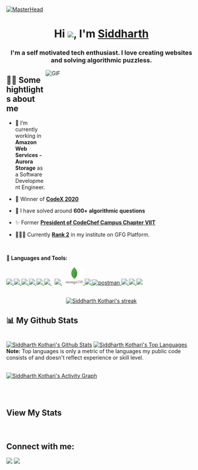 [![MasterHead](https://camo.githubusercontent.com/c4a36e4d785abf0d18994460af182ce55df8155200dfe51bb0c9ea3b00cf194c/68747470733a2f2f696e646f616e616c79746963612e636f6d2f7374617469632f696d616765732f62616e6e6572722e676966)](https://rishavchanda.io)
<h1 align="center">Hi <img src="./Hi.gif" width="30px">, I'm <a href='https://siddharthkothari.live'  target="_blank" rel="noopener noreferrer"
>Siddharth</a>
</h1>
<h3 align="center"><b>I'm a self motivated tech enthusiast. I love creating websites and solving algorithmic puzzless.</b></h3>

<img align="right" alt="GIF" src="code.gif" width="400" height="300" />


## 🙋‍♂️ Some hightlights about me

- 🔭 I’m currently working in **Amazon Web Services - Aurora Storage** as a Software Development Engineer.

- 👯 Winner of **[CodeX 2020](./CodeX2020_1stPrize_Certificate.jpeg)**

- 🌱 I have solved around **600+ algorithmic questions** 

- ✨ Former **[President of CodeChef Campus Chapter VIIT](./chapter_leader.pdf)**

- 👨🏽‍💻 Currently **[Rank 2](https://auth.geeksforgeeks.org/college/vishwakarma-institute-of-information-technology-viit-pune)** in my institute on GFG Platform. 

<br/>

**🚀 Languages and Tools:**

<div > 
    <a href="https://reactjs.org/" target="_blank"> <img src="https://img.icons8.com/color/48/000000/react-native.png"/> </a>
    <a href="https://developer.mozilla.org/en-US/docs/Web/JavaScript" target="_blank"> <img src="https://img.icons8.com/color/48/000000/javascript.png"/> </a> 
    <a href="https://www.w3.org/html/" target="_blank"> <img src="https://img.icons8.com/color/48/000000/html-5.png"/> </a> 
    <a href="https://www.w3schools.com/css/" target="_blank"> <img src="https://img.icons8.com/color/48/000000/css3.png"/> </a> 
    <a href="https://getbootstrap.com" target="_blank"> <img src="https://img.icons8.com/color/48/000000/bootstrap.png"/> </a> 
    <a style="padding-right:8px;" href="https://nodejs.org" target="_blank"> <img src="https://img.icons8.com/color/48/000000/nodejs.png"/> </a> 
    <a style="padding-right:8px;" href="https://www.mysql.com/" target="_blank"> <img src="https://img.icons8.com/fluent/50/000000/mysql-logo.png"/> </a>
    <a href="https://www.mongodb.com/" target="_blank"> <img src="https://raw.githubusercontent.com/devicons/devicon/master/icons/mongodb/mongodb-original-wordmark.svg" alt="mongodb" width="48" height="48"/> </a> 
    <a href="https://firebase.google.com/" target="_blank"> <img src="https://img.icons8.com/color/48/000000/firebase.png"/> </a> 
    <a href="https://postman.com" target="_blank"> <img src="https://www.vectorlogo.zone/logos/getpostman/getpostman-icon.svg" alt="postman" width="45" height="45"/> </a>   
    <a href="https://git-scm.com/" target="_blank"> <img src="https://img.icons8.com/color/48/000000/git.png"/> </a> 
    <a href="https://redux.js.org" target="_blank"> <img src="https://img.icons8.com/color/48/000000/redux.png"/> </a>
    <a href="https://isocpp.org/"><img src="https://img.icons8.com/color/48/000000/c-plus-plus-logo.png"/></a>
    
</div>

<!-- [![React Badge](https://img.shields.io/badge/-React-61DBFB?style=for-the-badge&labelColor=black&logo=react&logoColor=61DBFB)](#)  [![Javascript Badge](https://img.shields.io/badge/-Javascript-F0DB4F?style=for-the-badge&labelColor=black&logo=javascript&logoColor=F0DB4F)](#) [![Typescript Badge](https://img.shields.io/badge/-Typescript-007acc?style=for-the-badge&labelColor=black&logo=typescript&logoColor=007acc)](#) [![Nodejs Badge](https://img.shields.io/badge/-Nodejs-3C873A?style=for-the-badge&labelColor=black&logo=node.js&logoColor=3C873A)](#) [![GraphQL Badge](https://img.shields.io/badge/-GraphQl-e535ab?style=for-the-badge&labelColor=black&logo=node.js&logoColor=e535ab)](#) -->
<br/>

<p align="center">
    <a href="https://github.com/siddharth997-png/github-readme-streak-stats">
        <img title="🔥 Get streak stats for your profile at git.io/streak-stats" alt="Siddharth Kothari's streak" src="https://github-readme-streak-stats.herokuapp.com/?user=siddharth997-png&theme=black-ice&hide_border=true&stroke=0000&background=060A0CD0"/>
    </a>
</p>

## 📊 My Github Stats

  <br/>
    <a href="https://github.com/siddharth997-png/github-readme-stats"><img alt="Siddharth Kothari's Github Stats" src="https://github-readme-stats.vercel.app/api?username=siddharth997-png&show_icons=true&count_private=true&theme=react&hide_border=true&bg_color=0D1117" /></a>
  <a href="https://github.com/siddharth997-png/github-readme-stats"><img alt="Siddharth Kothari's Top Languages" src="https://github-readme-stats.vercel.app/api/top-langs/?username=siddharth997-png&langs_count=8&count_private=true&layout=compact&theme=react&hide_border=true&bg_color=0D1117" /></a>
  <br/>
  <b>Note:</b> Top languages is only a metric of the languages my public code consists of and doesn't reflect experience or skill level.


<br/>
<br/>

<a href="https://github.com/siddharth997-png/github-readme-activity-graph"><img alt="Siddharth Kothari's Activity Graph" src="https://activity-graph.herokuapp.com/graph?username=siddharth997-png&bg_color=0D1117&color=5BCDEC&line=5BCDEC&point=FFFFFF&hide_border=true" /></a>

<br/>
<br/>

## View My Stats
<p align="left">

<a href='https://auth.geeksforgeeks.org/user/siddharthkothari655/practice/' target='_blank' rel="noopener noreferrer"><img src='./gfg.svg' alt='' style="width:50px;"/></a>
<a href='https://www.codechef.com/users/siddharth_997' target='_blank' rel="noopener noreferrer"><img src='./codechef.svg' alt='' style="width:40px;"/></a>
<a href='https://leetcode.com/siddharth_997/' target='_blank' rel="noopener noreferrer"><img src='./leetcode.svg' alt='' style="width:40px;"/></a>

</p>

## Connect with me:
<p align="left">

<a href = "https://www.linkedin.com/in/1-siddharth-kothari/"><img src="https://img.icons8.com/fluent/48/000000/linkedin.png"/></a>
<a href = "https://www.instagram.com/siddharth_997/"><img src="https://img.icons8.com/fluent/48/000000/instagram-new.png"/></a>

</p>









